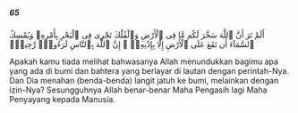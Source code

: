 ##### 65

<span class="ayah">أَلَمْ تَرَ أَنَّ ٱللَّهَ سَخَّرَ لَكُم مَّا فِى ٱلْأَرْضِ وَٱلْفُلْكَ تَجْرِى فِى ٱلْبَحْرِ بِأَمْرِهِۦ وَيُمْسِكُ ٱلسَّمَآءَ أَن تَقَعَ عَلَى ٱلْأَرْضِ إِلَّا بِإِذْنِهِۦٓ ۗ إِنَّ ٱللَّهَ بِٱلنَّاسِ لَرَءُوفٌۭ رَّحِيمٌۭ</span>

<span class="ayah_translation">Apakah kamu tiada melihat bahwasanya Allah menundukkan bagimu apa yang ada di bumi dan bahtera yang berlayar di lautan dengan perintah-Nya. Dan Dia menahan (benda-benda) langit jatuh ke bumi, melainkan dengan izin-Nya? Sesungguhnya Allah benar-benar Maha Pengasih lagi Maha Penyayang kepada Manusia.</span>
